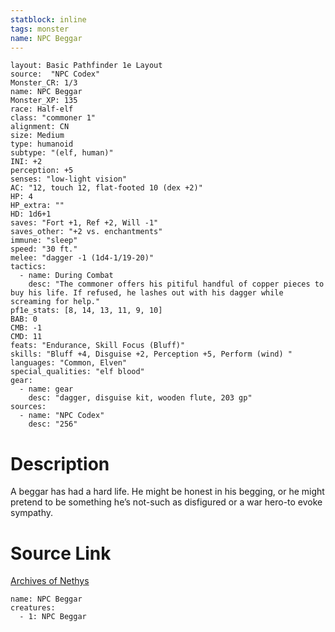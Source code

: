 ```yaml
---
statblock: inline
tags: monster
name: NPC Beggar
---
```

```statblock
layout: Basic Pathfinder 1e Layout
source:  "NPC Codex"
Monster_CR: 1/3
name: NPC Beggar
Monster_XP: 135
race: Half-elf
class: "commoner 1"
alignment: CN
size: Medium
type: humanoid
subtype: "(elf, human)"
INI: +2
perception: +5
senses: "low-light vision"
AC: "12, touch 12, flat-footed 10 (dex +2)"
HP: 4
HP_extra: ""
HD: 1d6+1
saves: "Fort +1, Ref +2, Will -1"
saves_other: "+2 vs. enchantments"
immune: "sleep"
speed: "30 ft."
melee: "dagger -1 (1d4-1/19-20)"
tactics:
  - name: During Combat
    desc: "The commoner offers his pitiful handful of copper pieces to buy his life. If refused, he lashes out with his dagger while screaming for help."
pf1e_stats: [8, 14, 13, 11, 9, 10]
BAB: 0
CMB: -1
CMD: 11
feats: "Endurance, Skill Focus (Bluff)"
skills: "Bluff +4, Disguise +2, Perception +5, Perform (wind) "
languages: "Common, Elven"
special_qualities: "elf blood"
gear:
  - name: gear
    desc: "dagger, disguise kit, wooden flute, 203 gp"
sources:
  - name: "NPC Codex"
    desc: "256"
```
# Description
A beggar has had a hard life. He might be honest in his begging, or he might pretend to be something he’s not-such as disfigured or a war hero-to evoke sympathy.
# Source Link
[Archives of Nethys](https://aonprd.com/NPCDisplay.aspx?ItemName=Beggar)
```encounter-table
name: NPC Beggar
creatures:
  - 1: NPC Beggar
```
